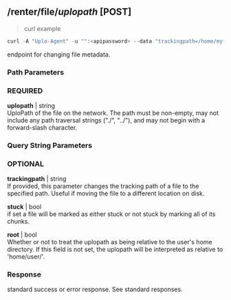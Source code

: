 ## /renter/file/*uplopath* [POST]
> curl example

```go
curl -A "Uplo-Agent" -u "":<apipassword> --data "trackingpath=/home/myfile" "localhost:8480/renter/file/myfile"
```

endpoint for changing file metadata.

### Path Parameters
### REQUIRED
**uplopath** | string  
UploPath of the file on the network. The path must be non-empty, may not include
any path traversal strings ("./", "../"), and may not begin with a forward-slash
character.

### Query String Parameters
### OPTIONAL
**trackingpath** | string  
If provided, this parameter changes the tracking path of a file to the
specified path. Useful if moving the file to a different location on disk.

**stuck** | bool  
if set a file will be marked as either stuck or not stuck by marking all of
its chunks.

**root** | bool  
Whether or not to treat the uplopath as being relative to the user's home
directory. If this field is not set, the uplopath will be interpreted as
relative to 'home/user/'.

### Response

standard success or error response. See standard responses.